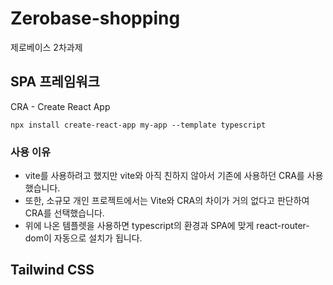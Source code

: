 # Zerobase-shopping
제로베이스 2차과제

## SPA 프레임워크

CRA - Create React App
```
npx install create-react-app my-app --template typescript
```

### 사용 이유
- vite를 사용하려고 했지만 vite와 아직 친하지 않아서 기존에 사용하던 CRA를 사용했습니다.
- 또한, 소규모 개인 프로젝트에서는 Vite와 CRA의 차이가 거의 없다고 판단하여 CRA를 선택했습니다.
- 위에 나온 템플렛을 사용하면 typescript의 환경과 SPA에 맞게 react-router-dom이 자동으로 설치가 됩니다.

## Tailwind CSS

